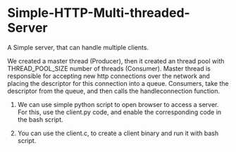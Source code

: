 # Simple-HTTP-Multi-threaded-Server
A Simple server, that can handle multiple clients.

We created a master thread (Producer), then it created an thread pool with THREAD_POOL_SIZE number of threads (Consumer). Master thread is responsible for accepting new http connections over the network and placing the descriptor for this connection into a queue. Consumers, take the  descriptor from the queue, and then calls the handleconnection function.

1) We can use simple python script to open browser to access a server. For this, use the client.py code, and enable the corresponding code in the bash script.

2) You can use the client.c, to create a client binary and run it with bash script. 

